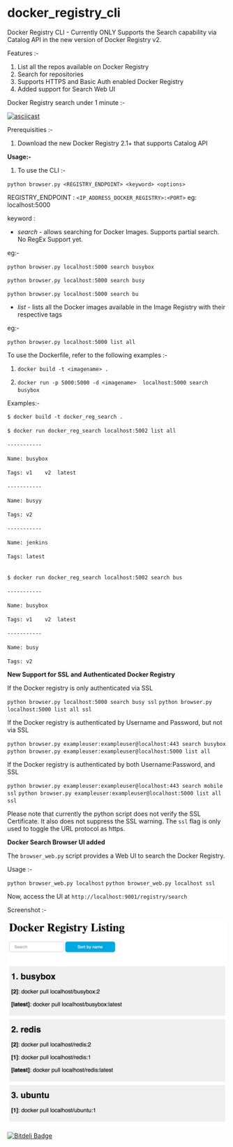 # docker_registry_cli

Docker Registry CLI - Currently ONLY Supports the Search capability via Catalog API in the new version of Docker Registry v2. 

Features :-

1. List all the repos available on Docker Registry
2. Search for repositories
3. Supports HTTPS and Basic Auth enabled Docker Registry
4. Added support for Search Web UI

Docker Registry search under 1 minute :-

[![asciicast](https://asciinema.org/a/d1n97bbb21a7pdrzjmhfwk6ef.png)](https://asciinema.org/a/d1n97bbb21a7pdrzjmhfwk6ef)


Prerequisities :-

1. Download the new Docker Registry 2.1+ that supports Catalog API

**Usage:-**

1. To use the CLI :- 

`python browser.py <REGISTRY_ENDPOINT> <keyword> <options>`

REGISTRY_ENDPOINT : `<IP_ADDRESS_DOCKER_REGISTRY>:<PORT>` eg: localhost:5000

keyword :

+ *search* - allows searching for Docker Images. Supports partial search. No RegEx Support yet. 

eg:-

`python browser.py localhost:5000 search busybox`

`python browser.py localhost:5000 search busy`

`python browser.py localhost:5000 search bu`


+ *list* - lists all the Docker images available in the Image Registry with their respective tags 

eg:- 

`python browser.py localhost:5000 list all`


To use the Dockerfile, refer to the following examples :-

1. `docker build -t <imagename> .`

2. `docker run -p 5000:5000 -d <imagename>  localhost:5000 search busybox`

Examples:- 

```
$ docker build -t docker_reg_search .

$ docker run docker_reg_search localhost:5002 list all

-----------

Name: busybox

Tags: v1	v2	latest

-----------

Name: busyy

Tags: v2

-----------

Name: jenkins

Tags: latest


$ docker run docker_reg_search localhost:5002 search bus

-----------

Name: busybox

Tags: v1	v2	latest

-----------

Name: busy

Tags: v2

```

**New Support for SSL and Authenticated Docker Registry**

If the Docker registry is only authenticated via SSL

`python browser.py localhost:5000 search busy ssl`
`python browser.py localhost:5000 list all ssl`

If the Docker registry is authenticated by Username and Password, but not via SSL

`python browser.py exampleuser:exampleuser@localhost:443 search busybox`
`python browser.py exampleuser:exampleuser@localhost:5000 list all`

If the Docker registry is authenticated by both Username:Password, and SSL 

`python browser.py exampleuser:exampleuser@localhost:443 search mobile ssl`
`python browser.py exampleuser:exampleuser@localhost:5000 list all ssl`

Please note that currently the python script does not verify the SSL Certificate. It also does not suppress the SSL warning. The `ssl` flag is only used to toggle the URL protocol as https. 


**Docker Search Browser UI added**

The `browser_web.py` script provides a Web UI to search the Docker Registry. 

Usage :-

`python browser_web.py localhost`
`python browser_web.py localhost ssl`

Now, access the UI at `http://localhost:9001/registry/search`

Screenshot :-

![](images/screenshot1.jpg?raw=true)

[![Bitdeli Badge](https://d2weczhvl823v0.cloudfront.net/vivekjuneja/docker_registry_cli/trend.png)](https://bitdeli.com/free "Bitdeli Badge")

